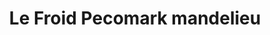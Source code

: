---
title: "Le Froid Pecomark mandelieu"
url: /mandelieu-la-napoule/le-froid-pecomark-mandelieu/
shop: Baustoffe
---
